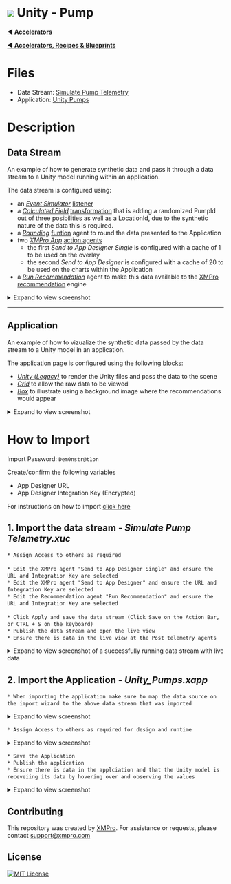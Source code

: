 # <img alternative="XMPro Logo X" width="30px" src="https://xmks.s3.amazonaws.com/2020/X-Blue.png#gh-light-mode-only"> Unity - Pump

[**◄ Accelerators**](https://github.com/XMPro/Accelerators-Recipes-Blueprints/tree/master/Accelerators)

[**◄ Accelerators, Recipes & Blueprints**](https://github.com/XMPro/Accelerators-Recipes-Blueprints)

# Files
* Data Stream: <a href="https://github.com/XMPro/Accelerators-Recipes-Blueprints/blob/master/Accelerators/3D%20Capability/Unity%20-%20Pumps/Data%20Stream/Simulate%20Pump%20Telemetry.xuc" target="_blank">Simulate Pump Telemetry</a>
* Application: <a href="https://github.com/XMPro/Accelerators-Recipes-Blueprints/blob/master/Accelerators/3D%20Capability/Unity%20-%20Pumps/Application/Unity_Pumps.xapp" target="_blank">Unity Pumps</a>

# Description
## Data Stream
An example of how to generate synthetic data and pass it through a data stream to a Unity model running within an application.

The data stream is configured using: 
* an <a href="https://xmpro.gitbook.io/event-simulator/" target="_blank"><i>Event Simulator</i></a> <a href="https://documentation.xmpro.com/concepts/agent#listeners" target="_blank">listener</a>
* a <a href="https://xmpro.gitbook.io/calculated-field/" target="_blank"><i>Calculated Field</i></a> <a href="https://documentation.xmpro.com/concepts/agent#transformations" target="_blank">transformation</a> that is adding a randomized PumpId out of three posibilities as well as a LocationId, due to the synthetic nature of the data this is required.
* a <a href="https://xmpro.gitbook.io/rounding/" target="_blank"><i>Rounding</i></a> <a href="https://documentation.xmpro.com/concepts/agent#functions" target="_blank">funtion</a> agent to round the data presented to the Application 
* two <a href="https://xmpro.gitbook.io/xmpro-app/" target="_blank"><i>XMPro App</i></a> <a href="https://documentation.xmpro.com/concepts/agent#action-agents" target="_blank">action agents</a>
	* the first <i>Send to App Designer Single</i> is configured with a cache of 1 to be used on the overlay
	* the second <i>Send to App Designer</i> is configured with a cache of 20 to be used on the charts within the Application
* a <a href="https://xmpro.gitbook.io/run-recommendation" target="_blank"><i>Run Recommendation</i></a> agent to make this data available to the <a href="https://xmpro.com/prescriptive-recommendations/" target="_blank">XMPro recommendation</a> engine

<details>
  <summary markdown="span">Expand to view screenshot</summary>
  <br />

![Configured Data Stream](Images/Data%20Stream.png)
</details>

<!-- blank line -->
----
<!-- blank line -->

## Application
An example of how to vizualize the synthetic data passed by the data stream to a Unity model in an application.

The application page is configured using the following <a href="https://documentation.xmpro.com/concepts/application/block" target="_blank">blocks</a>:
* <a href="https://documentation.xmpro.com/blocks-toolbox/visualizations/unity-1" target="_blank"><i>Unity (Legacy)</i></a> to render the Unity files and pass the data to the scene
* <a href="https://documentation.xmpro.com/blocks-toolbox/basic/data-grid"><i>Grid</i></a> to allow the raw data to be viewed
* <a href="https://documentation.xmpro.com/blocks-toolbox/layout/box-and-data-repeater-box" target="_blank"><i>Box</i></a> to illustrate using a background image where the recommendations would appear 

<details>
  <summary markdown="span">Expand to view screenshot</summary>

![Configured Data Stream](Images/Application.png)
</details>

# How to Import
Import Password: `Dem0nstr@t1on`

Create/confirm the following variables
  * App Designer URL
  * App Designer Integration Key (Encrypted)

For instructions on how to import <a href="https://documentation.xmpro.com/how-tos/import-export-and-clone#importing">click here</a>

## 1. Import the data stream - <i><b>Simulate Pump Telemetry.xuc</b></i>

    * Assign Access to others as required
	
	* Edit the XMPro agent "Send to App Designer Single" and ensure the URL and Integration Key are selected
	* Edit the XMPro agent "Send to App Designer" and ensure the URL and Integration Key are selected
	* Edit the Recommendation agent "Run Recommendation" and ensure the URL and Integration Key are selected

	* Click Apply and save the data stream (Click Save on the Action Bar, or CTRL + S on the keyboard)
	* Publish the data stream and open the live view
	* Ensure there is data in the live view at the Post telemetry agents

<details>
  <summary markdown="span">Expand to view screenshot of a successfully running data stream with live data</summary>
  <br />

![Running Data Stream](Images/Running%20Data%20Stream.png) 
</details>

## 2. Import the Application - <i><b>Unity_Pumps.xapp</b></i>

	* When importing the application make sure to map the data source on the import wizard to the above data stream that was imported

<details>
  <summary markdown="span">Expand to view screenshot</summary>
  <br />

![Running Data Stream](Images/Import%20Options.png) 
</details>

    * Assign Access to others as required for design and runtime

<details>
  <summary markdown="span">Expand to view screenshot</summary>
  <br />

![Running Data Stream](Images/ApplicationAccess.png) 
</details>
	
	* Save the Application
	* Publish the application
	* Ensure there is data in the applciation and that the Unity model is receveiing its data by hovering over and observing the values

<details>
  <summary markdown="span">Expand to view screenshot</summary>
  <br />

![Running Data Stream](Images/Application.png) 
</details>

## Contributing
This repository was created by <a href="https://xmpro.com/">XMPro</a>. For assistance or requests, please contact <a href="mailto:support@xmpro.com">support@xmpro.com</a>

## License
[![MIT License](https://img.shields.io/badge/License-MIT-green.svg)](https://choosealicense.com/licenses/mit/)
